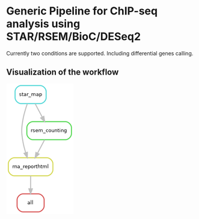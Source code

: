 # Generic Pipeline for ChIP-seq analysis using STAR/RSEM/BioC/DESeq2

Currently two conditions are supported. Including differential
genes calling.

## Visualization of the workflow

![DAG of the pipeline](./dag.png)
